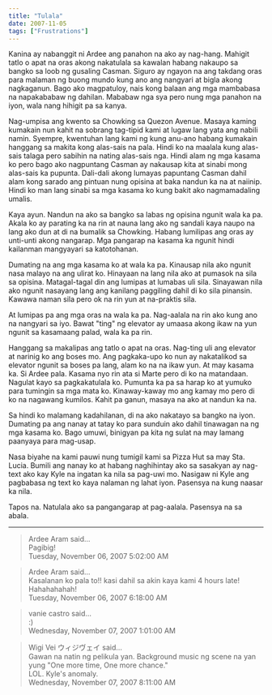 ```yaml
---
title: "Tulala"
date: 2007-11-05
tags: ["Frustrations"]
---
```


Kanina ay nabanggit ni Ardee ang panahon na ako ay nag-hang. Mahigit tatlo o apat na oras akong nakatulala sa kawalan habang nakaupo sa bangko sa loob ng gusaling Casman. Siguro ay ngayon na ang takdang oras para malaman ng buong mundo kung ano ang nangyari at bigla akong nagkaganun. Bago ako magpatuloy, nais kong balaan ang mga mambabasa na napakababaw ng dahilan. Mababaw nga sya pero nung mga panahon na iyon, wala nang hihigit pa sa kanya.

Nag-umpisa ang kwento sa Chowking sa Quezon Avenue. Masaya kaming kumakain nun kahit na sobrang tag-tipid kami at lugaw lang yata ang nabili namin. Syempre, kwentuhan lang kami ng kung anu-ano habang kumakain hanggang sa makita kong alas-sais na pala. Hindi ko na maalala kung alas-sais talaga pero sabihin na nating alas-sais nga. Hindi alam ng mga kasama ko pero bago ako nagpuntang Casman ay nakausap kita at sinabi mong alas-sais ka pupunta. Dali-dali akong lumayas papuntang Casman dahil alam kong sarado ang pintuan nung opisina at baka nandun ka na at naiinip. Hindi ko man lang sinabi sa mga kasama ko kung bakit ako nagmamadaling umalis.

Kaya ayun. Nandun na ako sa bangko sa labas ng opisina ngunit wala ka pa. Akala ko ay parating ka na rin at nauna lang ako ng sandali kaya naupo na lang ako dun at di na bumalik sa Chowking. Habang lumilipas ang oras ay unti-unti akong nangarap. Mga pangarap na kasama ka ngunit hindi kailanman mangyayari sa katotohanan.

Dumating na ang mga kasama ko at wala ka pa. Kinausap nila ako ngunit nasa malayo na ang ulirat ko. Hinayaan na lang nila ako at pumasok na sila sa opisina. Matagal-tagal din ang lumipas at lumabas uli sila. Sinayawan nila ako ngunit nasayang lang ang kanilang paggiling dahil di ko sila pinansin. Kawawa naman sila pero ok na rin yun at na-praktis sila.

At lumipas pa ang mga oras na wala ka pa. Nag-aalala na rin ako kung ano na nangyari sa iyo. Bawat "ting" ng elevator ay umaasa akong ikaw na yun ngunit sa kasamaang palad, wala ka pa rin.

Hanggang sa makalipas ang tatlo o apat na oras. Nag-ting uli ang elevator at narinig ko ang boses mo. Ang pagkaka-upo ko nun ay nakatalikod sa elevator ngunit sa boses pa lang, alam ko na na ikaw yun. At may kasama ka. Si Ardee pala. Kasama nyo rin ata si Marte pero di ko na matandaan. Nagulat kayo sa pagkakatulala ko. Pumunta ka pa sa harap ko at yumuko para tumingin sa mga mata ko. Kinaway-kaway mo ang kamay mo pero di ko na nagawang kumilos. Kahit pa ganun, masaya na ako at nandun ka na.

Sa hindi ko malamang kadahilanan, di na ako nakatayo sa bangko na iyon. Dumating pa ang nanay at tatay ko para sunduin ako dahil tinawagan na ng mga kasama ko. Bago umuwi, binigyan pa kita ng sulat na may lamang paanyaya para mag-usap.

Nasa biyahe na kami pauwi nung tumigil kami sa Pizza Hut sa may Sta. Lucia. Bumili ang nanay ko at habang naghihintay ako sa sasakyan ay nag-text ako kay Kyle na ingatan ka nila sa pag-uwi mo. Nasigaw ni Kyle ang pagbabasa ng text ko kaya nalaman ng lahat iyon. Pasensya na kung naasar ka nila.

Tapos na. Natulala ako sa pangangarap at pag-aalala. Pasensya na sa abala.

---

> Ardee Aram said...  
> Pagibig!  
> Tuesday, November 06, 2007 5:02:00 AM 

> Ardee Aram said...  
> Kasalanan ko pala to!! kasi dahil sa akin kaya kami 4 hours late! Hahahahahah!  
> Tuesday, November 06, 2007 6:18:00 AM 

> vanie castro said...  
> :)  
> Wednesday, November 07, 2007 1:01:00 AM 

> Wigi Vei ウィジヴェイ said...  
> Gawan na natin ng pelikula yan. Background music ng scene na yan yung "One more time, One more chance."  
> LOL. Kyle's anomaly.  
> Wednesday, November 07, 2007 8:11:00 AM 